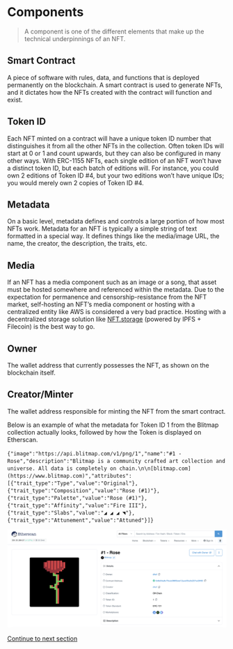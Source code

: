 # Components

> A component is one of the different elements that make up the technical underpinnings of an NFT.

## Smart Contract
A piece of software with rules, data, and functions that is deployed permanently on the blockchain. A smart contract is used to generate NFTs, and it dictates how the NFTs created with the contract will function and exist.

## Token ID
Each NFT minted on a contract will have a unique token ID number that distinguishes it from all the other NFTs in the collection. Often token IDs will start at 0 or 1 and count upwards, but they can also be configured in many other ways. With ERC-1155 NFTs, each single edition of an NFT won’t have a distinct token ID, but each batch of editions will. For instance, you could own 2 editions of Token ID #4, but your two editions won’t have unique IDs; you would merely own 2 copies of Token ID #4.

## Metadata
On a basic level, metadata defines and controls a large portion of how most NFTs work. Metadata for an NFT is typically a simple string of text formatted in a special way. It defines things like the media/image URL, the name, the creator, the description, the traits, etc. 

## Media
If an NFT has a media component such as an image or a song, that asset must be hosted somewhere and referenced within the metadata. Due to the expectation for permanence and censorship-resistance from the NFT market, self-hosting an NFT’s media component or hosting with a centralized entity like AWS is considered a very bad practice. Hosting with a decentralized storage solution like [NFT.storage](http://NFT.storage) (powered by IPFS + Filecoin) is the best way to go.

## Owner
The wallet address that currently possesses the NFT, as shown on the blockchain itself.

## Creator/Minter
The wallet address responsible for minting the NFT from the smart contract.

Below is an example of what the metadata for Token ID 1 from the Blitmap collection actually looks, followed by how the Token is displayed on Etherscan.

`{"image":"https://api.blitmap.com/v1/png/1","name":"#1 - Rose","description":"Blitmap is a community crafted art collection and universe. All data is completely on chain.\n\n[blitmap.com](https://www.blitmap.com)","attributes":[{"trait_type":"Type","value":"Original"},{"trait_type":"Composition","value":"Rose (#1)"},{"trait_type":"Palette","value":"Rose (#1)"},{"trait_type":"Affinity","value":"Fire III"},{"trait_type":"Slabs","value":"◢ ◢ ◢ ◥"},{"trait_type":"Attunement","value":"Attuned"}]}`

![Blitmap Rose Metadata](../../images/encyclopedia/rose.png)

[Continue to next section](/encyclopedia/part-2/choosing-a-standard)
